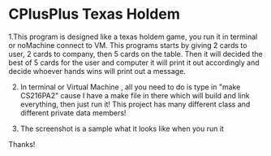 # CPlusPlus Texas Holdem

1.This program is designed like a texas holdem game, you run it in terminal or noMachine connect to VM. This programs starts by giving 2 cards to user, 2 cards to company, then 5 cards on the table. Then it will decided the best of 5 cards for the user and computer it will print it out accordingly and decide whoever hands wins will print out a message.

2. In terminal or Virtual Machine , all you need to do is type in "make CS216PA2" cause I have a make file in there which will build and link everything, then just run it! This project has many different class and different private data members!

3. The screenshot is a sample what it looks like when you run it

Thanks!
